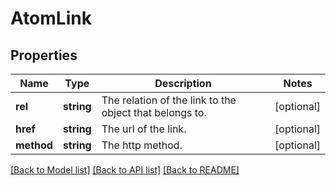 # AtomLink

## Properties
Name | Type | Description | Notes
------------ | ------------- | ------------- | -------------
**rel** | **string** | The relation of the link to the object that belongs to. | [optional] 
**href** | **string** | The url of the link. | [optional] 
**method** | **string** | The http method. | [optional] 

[[Back to Model list]](../../README.md#documentation-for-models) [[Back to API list]](../../README.md#documentation-for-api-endpoints) [[Back to README]](../../README.md)

